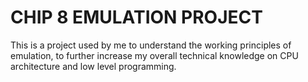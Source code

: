 # CHIP 8 EMULATION PROJECT

This is a project used by me to understand the working principles of 
emulation, to further increase my overall technical knowledge on CPU
architecture and low level programming.
